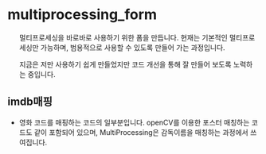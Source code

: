 # multiprocessing_form

<ul>
멀티프로세싱을 바로바로 사용하기 위한 폼을 만듭니다. 현재는 기본적인 멀티프로세싱만 가능하며, 범용적으로 사용할 수 있도록 만들어 가는 과정입니다.
</ul>


<ul>
지금은 저만 사용하기 쉽게 만들었지만 코드 개선을 통해 잘 만들어 보도록 노력하는 중입니다. 
</ul>


## imdb매핑
 - 영화 코드를 매핑하는 코드의 일부분입니다. openCV를 이용한 포스터 매칭하는 코드도 같이 포함되어 있으며, MultiProcessing은 감독이름을 매칭하는 과정에서 쓰여집니다.
